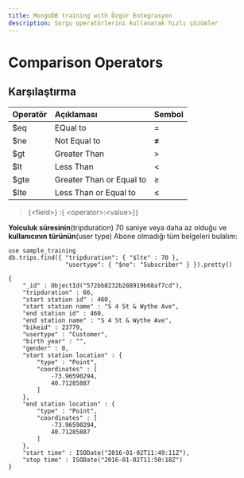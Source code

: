 ```yaml
---
title: MongoDB training with Özgür Entegrasyon
description: Sorgu operatörlerini kullanarak hızlı çözümler
---
```


# Comparison Operators

## Karşılaştırma

| Operatör | Açıklaması | Sembol |
| :--- | :--- | :--- |
| $eq | EQual to | = |
| $ne | Not Equal to | **≠** |
| $gt | Greater Than | &gt; |
| $lt | Less Than | &lt; |
| $gte | Greater Than or Equal to | ≥ |
| $lte | Less Than or Equal to | ≤ |

> {&lt;field&gt;} :{ &lt;operator&gt;:&lt;value&gt;}}

**Yolculuk süresinin**\(tripduration\) 70 saniye veya daha az olduğu ve **kullanıcının türünün**\(user type\) Abone olmadığı tüm belgeleri bulalım:

```text
use sample_training
db.trips.find({ "tripduration": { "$lte" : 70 },
                "usertype": { "$ne": "Subscriber" } }).pretty()
```

```text
{
	"_id" : ObjectId("572bb8232b288919b68af7cd"),
	"tripduration" : 66,
	"start station id" : 460,
	"start station name" : "S 4 St & Wythe Ave",
	"end station id" : 460,
	"end station name" : "S 4 St & Wythe Ave",
	"bikeid" : 23779,
	"usertype" : "Customer",
	"birth year" : "",
	"gender" : 0,
	"start station location" : {
		"type" : "Point",
		"coordinates" : [
			-73.96590294,
			40.71285887
		]
	},
	"end station location" : {
		"type" : "Point",
		"coordinates" : [
			-73.96590294,
			40.71285887
		]
	},
	"start time" : ISODate("2016-01-02T11:49:11Z"),
	"stop time" : ISODate("2016-01-02T11:50:18Z")
}
```



